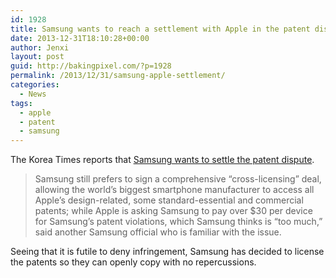 ```yaml
---
id: 1928
title: Samsung wants to reach a settlement with Apple in the patent dispute
date: 2013-12-31T18:10:28+00:00
author: Jenxi
layout: post
guid: http://bakingpixel.com/?p=1928
permalink: /2013/12/31/samsung-apple-settlement/
categories:
  - News
tags:
  - apple
  - patent
  - samsung
---
```

The Korea Times reports that [Samsung wants to settle the patent dispute](http://www.koreatimes.co.kr/www/news/tech/2013/12/133_148788.html).

> Samsung still prefers to sign a comprehensive “cross-licensing” deal, allowing the world’s biggest smartphone manufacturer to access all Apple’s design-related, some standard-essential and commercial patents; while Apple is asking Samsung to pay over $30 per device for Samsung’s patent violations, which Samsung thinks is “too much,” said another Samsung official who is familiar with the issue. 

Seeing that it is futile to deny infringement, Samsung has decided to license the patents so they can openly copy with no repercussions.